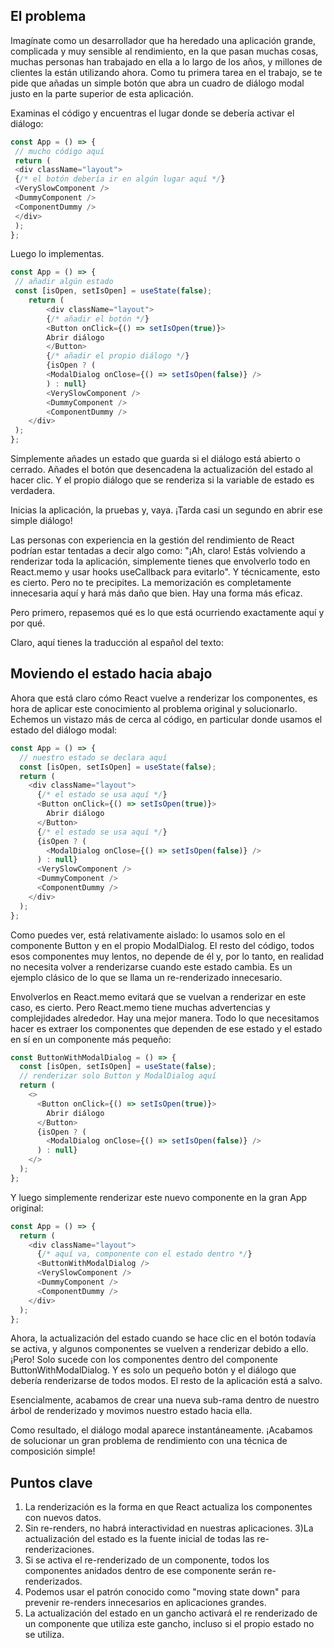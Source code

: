## El problema

Imagínate como un desarrollador que ha heredado una aplicación grande, complicada y muy sensible al rendimiento, en la que pasan muchas cosas, muchas personas han trabajado en ella a lo largo de los años, y millones de clientes la están utilizando ahora. Como tu primera tarea en el trabajo, se te pide que añadas un simple botón que abra un cuadro de diálogo modal justo en la parte superior de esta aplicación.

Examinas el código y encuentras el lugar donde se debería activar el diálogo:

```javascript
const App = () => {
 // mucho código aquí
 return (
 <div className="layout">
 {/* el botón debería ir en algún lugar aquí */}
 <VerySlowComponent />
 <DummyComponent />
 <ComponentDummy />
 </div>
 );
};
```

Luego lo implementas.
```javascript
const App = () => {
 // añadir algún estado
 const [isOpen, setIsOpen] = useState(false);
    return (
        <div className="layout">
        {/* añadir el botón */}
        <Button onClick={() => setIsOpen(true)}>
        Abrir diálogo
        </Button>
        {/* añadir el propio diálogo */}
        {isOpen ? (
        <ModalDialog onClose={() => setIsOpen(false)} />
        ) : null}
        <VerySlowComponent />
        <DummyComponent />
        <ComponentDummy />
    </div>
 );
};
```

Simplemente añades un estado que guarda si el diálogo está abierto o cerrado. Añades el botón que desencadena la actualización del estado al hacer clic. Y el propio diálogo que se renderiza si la variable de estado es verdadera.

Inicias la aplicación, la pruebas y, vaya. ¡Tarda casi un segundo en abrir ese simple diálogo!

Las personas con experiencia en la gestión del rendimiento de React podrían estar tentadas a decir algo como: "¡Ah, claro! Estás volviendo a renderizar toda la aplicación, simplemente tienes que envolverlo todo en React.memo y usar hooks useCallback para evitarlo". Y técnicamente, esto es cierto. Pero no te precipites. La memorización es completamente innecesaria aquí y hará más daño que bien. Hay una forma más eficaz.

Pero primero, repasemos qué es lo que está ocurriendo exactamente aquí y por qué.

Claro, aquí tienes la traducción al español del texto:

## Moviendo el estado hacia abajo  
Ahora que está claro cómo React vuelve a renderizar los componentes, es hora de aplicar este conocimiento al problema original y solucionarlo. Echemos un vistazo más de cerca al código, en particular donde usamos el estado del diálogo modal:

```javascript
const App = () => {
  // nuestro estado se declara aquí
  const [isOpen, setIsOpen] = useState(false);
  return (
    <div className="layout">
      {/* el estado se usa aquí */}
      <Button onClick={() => setIsOpen(true)}>
        Abrir diálogo
      </Button>
      {/* el estado se usa aquí */}
      {isOpen ? (
        <ModalDialog onClose={() => setIsOpen(false)} />
      ) : null}
      <VerySlowComponent />
      <DummyComponent />
      <ComponentDummy />
    </div>
  );
};
```
Como puedes ver, está relativamente aislado: lo usamos solo en el componente Button y en el propio ModalDialog. El resto del código, todos esos componentes muy lentos, no depende de él y, por lo tanto, en realidad no necesita volver a renderizarse cuando este estado cambia. Es un ejemplo clásico de lo que se llama un re-renderizado innecesario.

Envolverlos en React.memo evitará que se vuelvan a renderizar en este caso, es cierto. Pero React.memo tiene muchas advertencias y complejidades alrededor. Hay una mejor manera. Todo lo que necesitamos hacer es extraer los componentes que dependen de ese estado y el estado en sí en un componente más pequeño:  

```javascript
const ButtonWithModalDialog = () => {
  const [isOpen, setIsOpen] = useState(false);
  // renderizar solo Button y ModalDialog aquí
  return (
    <>
      <Button onClick={() => setIsOpen(true)}>
        Abrir diálogo
      </Button>
      {isOpen ? (
        <ModalDialog onClose={() => setIsOpen(false)} />
      ) : null}
    </>
  );
};

```
Y luego simplemente renderizar este nuevo componente en la gran App original:  

```javascript
const App = () => {
  return (
    <div className="layout">
      {/* aquí va, componente con el estado dentro */}
      <ButtonWithModalDialog />
      <VerySlowComponent />
      <DummyComponent />
      <ComponentDummy />
    </div>
  );
};
```

Ahora, la actualización del estado cuando se hace clic en el botón todavía se activa, y algunos componentes se vuelven a renderizar debido a ello. ¡Pero! Solo sucede con los componentes dentro del componente ButtonWithModalDialog. Y es solo un pequeño botón y el diálogo que debería renderizarse de todos modos. El resto de la aplicación está a salvo.

Esencialmente, acabamos de crear una nueva sub-rama dentro de nuestro árbol de renderizado y movimos nuestro estado hacia ella.

Como resultado, el diálogo modal aparece instantáneamente. ¡Acabamos de solucionar un gran problema de rendimiento con una técnica de composición simple!

## Puntos clave

1) La renderización es la forma en que React actualiza los componentes con nuevos datos.
2) Sin re-renders, no habrá interactividad en nuestras aplicaciones.
3)La actualización del estado es la fuente inicial de todas las re-renderizaciones.
4) Si se activa el re-renderizado de un componente, todos los componentes anidados
dentro de ese componente serán re-renderizados.
6) Podemos usar el patrón conocido como "moving state down" para prevenir
re-renders innecesarios en aplicaciones grandes.
7) La actualización del estado en un gancho activará el re renderizado de un componente que utiliza este gancho, incluso si el propio estado no se utiliza.
